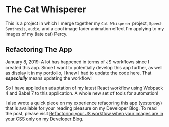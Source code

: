 # The Cat Whisperer

This is a project in which I merge together my `Cat Whisperer` project, `Speech Synthesis`, `audio`, and a cool image fader animation effect I'm applying to my images of my (late cat) Percy.

## Refactoring The App
January 8, 2019: A lot has happened in terms of JS workflows since I created this app. Since I want to potentially develop this app further, as well as display it in my portfolio, I knew I had to update the code here. That ***especially*** means updating the workflow!

So I have applied an adaptation of my latest React workflow using Webpack 4 and Babel 7 to this application. A whole new set of tools for automation!

I also wrote a quick piece on my experience refacoring this app (yesterday) that is available for your reading pleasure on my Developer Blog. To read the post, please visit [Refactoring your JS workflow when your images are in your CSS only](http://www.mariadcampbell.com/2019/01/08/refactoring-your-js-workflow-when-your-images-are-in-your-css-only/) on my [Developer Blog](http://www.mariadcampbell.com).
